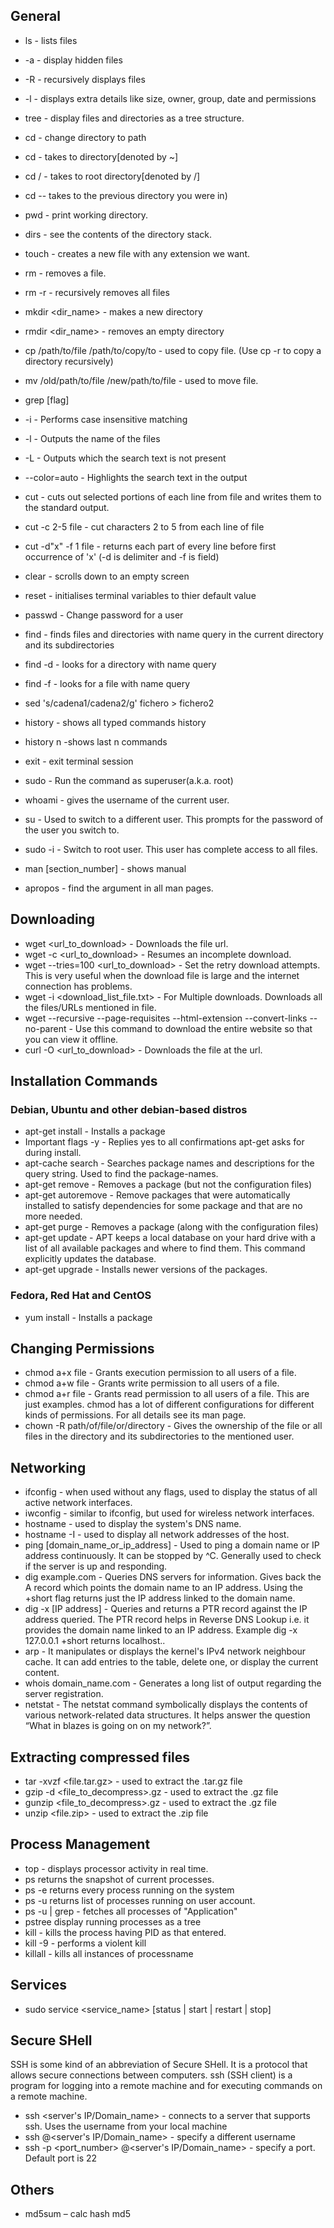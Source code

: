 ## General
- ls - lists files
- -a - display hidden files
- -R - recursively displays files
- -l - displays extra details like size, owner, group, date and permissions
- tree <path> - display files and directories as a tree structure.
- cd <path> - change directory to path
- cd - takes to <user> directory[denoted by ~]
- cd / - takes to root directory[denoted by /]
- cd -- takes to the previous directory you were in)
- pwd - print working directory. 
- dirs - see the contents of the directory stack.
- touch <filename>- creates a new file with any extension we want.
- rm <filename> - removes a file.
- rm -r <directory> - recursively removes all files 
- mkdir <dir_name> - makes a new directory
- rmdir <dir_name> - removes an empty directory
- cp /path/to/file /path/to/copy/to - used to copy file.
 (Use cp -r to copy a directory recursively)
- mv /old/path/to/file /new/path/to/file - used to move file.
- grep [flag] <text to search> <files to search in>
- -i - Performs case insensitive matching
- -l - Outputs the name of the files 
- -L - Outputs which the search text is not present
- --color=auto - Highlights the search text in the output
- cut - cuts out selected portions of each line from file and writes them to the standard output.
- cut -c 2-5 file - cut characters 2 to 5 from each line of file
- cut -d"x" -f 1 file - returns each part of every line before first occurrence of 'x' (-d is delimiter and -f is field)

- clear - scrolls down to an empty screen
- reset - initialises terminal variables to thier default value
- passwd <username> - Change password for a user
- find <query> - finds files and directories with name query in the current directory and its subdirectories
- find -d <query> - looks for a directory with name query
- find -f <query> - looks for a file with name query
- sed 's/cadena1/cadena2/g' fichero > fichero2
- history - shows all typed commands history
- history n -shows last n commands
- exit - exit terminal session

- sudo <command> - Run the command as superuser(a.k.a. root)
- whoami - gives the username of the current user.
- su <username> - Used to switch to a different user. This prompts for the password of the user you switch to.
- sudo -i - Switch to root user. This user has complete access to all files.
- man [section_number] <command> - shows manual 
- apropos <argument> - find the argument in all man pages.

## Downloading
- wget <url_to_download> - Downloads the file url.
- wget -c <url_to_download> - Resumes an incomplete download. 
- wget --tries=100 <url_to_download> - Set the retry download attempts. This is very useful when the download file is large and the internet connection has problems.
- wget -i <download_list_file.txt> - For Multiple downloads. Downloads all the files/URLs mentioned in file.
- wget --recursive --page-requisites --html-extension --convert-links --no-parent <URL> - Use this command to download the entire website so that you can view it offline.
- curl -O <url_to_download> - Downloads the file at the url.


## Installation Commands
### Debian, Ubuntu and other debian-based distros
- apt-get install <package-name> - Installs a package
- Important flags
-y - Replies yes to all confirmations apt-get asks for during install.
- apt-cache search <query> - Searches package names and descriptions for the query string. Used to find the package-names.
- apt-get remove <package-name> - Removes a package (but not the configuration files)
- apt-get autoremove - Remove packages that were automatically installed to satisfy dependencies for some package and that are no more needed.
- apt-get purge <package-name> - Removes a package (along with the configuration files)
- apt-get update - APT keeps a local database on your hard drive with a list of all available packages and where to find them. This command explicitly updates the database.
- apt-get upgrade - Installs newer versions of the packages.

### Fedora, Red Hat and CentOS
- yum install <package-name> - Installs a package

## Changing Permissions
- chmod a+x file - Grants execution permission to all users of a file.
- chmod a+w file - Grants write permission to all users of a file.
- chmod a+r file - Grants read permission to all users of a file.
This are just examples. chmod has a lot of different configurations for different kinds of permissions. For all details see its man page.
- chown -R <username> path/of/file/or/directory - Gives the ownership of the file or all files in the directory and its subdirectories to the mentioned user.

## Networking
- ifconfig - when used without any flags, used to display the status of all active network interfaces.
- iwconfig - similar to ifconfig, but used for wireless network interfaces. 
- hostname - used to display the system's DNS name. 
- hostname -I - used to display all network addresses of the host. 
- ping [domain_name_or_ip_address] - Used to ping a domain name or IP address continuously. It can be stopped by ^C. Generally used to check if the server is up and responding.
- dig example.com - Queries DNS servers for information. Gives back the A record which points the domain name to an IP address. Using the +short flag returns just the IP address linked to the domain name.
- dig -x [IP address] - Queries and returns a PTR record against the IP address queried. The PTR record helps in Reverse DNS Lookup i.e. it provides the domain name linked to an IP address. Example dig -x 127.0.0.1 +short returns localhost..
- arp - It manipulates or displays the kernel's IPv4 network neighbour cache. It can add entries to the table, delete one, or display the current content.
- whois domain_name.com - Generates a long list of output regarding the server registration.
- netstat - The netstat command symbolically displays the contents of various network-related data structures. It helps answer the question “What in blazes is going on on my network?”. 


## Extracting compressed files
- tar -xvzf <file.tar.gz> - used to extract the .tar.gz file
- gzip -d <file_to_decompress>.gz - used to extract the .gz file
- gunzip <file_to_decompress>.gz - used to extract the .gz file
- unzip <file.zip> - used to extract the .zip file

## Process Management
- top - displays processor activity in real time.
- ps returns the snapshot of current processes.
- ps -e returns every process running on the system
- ps -u <useraccount> returns list of processes running on user account.
- ps -u <useraccount> | grep <Application> - fetches all processes of "Application"
- pstree display running processes as a tree
- kill <PID> - kills the process having PID as that entered.
- kill -9 <PID> - performs a violent kill
- killall <processname> - kills all instances of processname


## Services
- sudo service <service_name> [status | start | restart | stop]


## Secure SHell
SSH is some kind of an abbreviation of Secure SHell. It is a protocol that allows secure connections between computers. ssh (SSH client) is a program for logging into a remote machine and for executing commands on a remote machine.
- ssh <server's IP/Domain_name> - connects to a server that supports ssh. Uses the username from your local machine
- ssh <username>@<server's IP/Domain_name> - specify a different username
- ssh -p <port_number> <username>@<server's IP/Domain_name> - specify a port. Default port is 22

## Others
- md5sum – calc hash md5
